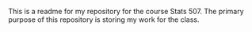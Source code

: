 This is a readme for my repository for the course Stats 507. The primary purpose of this repository is storing my work for the class. 

